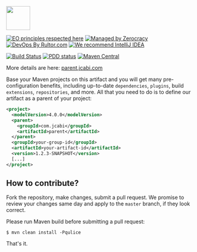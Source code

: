 <img src="http://img.jcabi.com/logo-square.png" width="64px" height="64px" />

[![EO principles respected here](https://www.elegantobjects.org/badge.svg)](https://www.elegantobjects.org)
[![Managed by Zerocracy](https://www.0crat.com/badge/C3RUBL5H9.svg)](https://www.0crat.com/p/C3RUBL5H9)
[![DevOps By Rultor.com](http://www.rultor.com/b/jcabi/jcabi-parent)](http://www.rultor.com/p/jcabi/jcabi-parent)
[![We recommend IntelliJ IDEA](https://www.elegantobjects.org/intellij-idea.svg)](https://www.jetbrains.com/idea/)

[![Build Status](https://travis-ci.org/jcabi/jcabi-parent.svg?branch=master)](https://travis-ci.org/jcabi/jcabi-parent)
[![PDD status](http://www.0pdd.com/svg?name=jcabi/jcabi-parent)](http://www.0pdd.com/p?name=jcabi/jcabi-parent)
[![Maven Central](https://maven-badges.herokuapp.com/maven-central/com.jcabi/parent/badge.svg)](https://maven-badges.herokuapp.com/maven-central/com.jcabi/parent)

More details are here: [parent.jcabi.com](https://parent.jcabi.com/index.html)

Base your Maven projects on this artifact and you will get
many pre-configuration benefits, including up-to-date
`dependencies`, `plugins`, build `extensions`,
`repositories`, and more. All that you need to do is to
define our artifact as a parent of your project:

```xml
<project>
  <modelVersion>4.0.0</modelVersion>
  <parent>
    <groupId>com.jcabi</groupId>
    <artifactId>parent</artifactId>
  </parent>
  <groupId>your-group-id</groupId>
  <artifactId>your-artifact-id</artifactId>
  <version>1.2.3-SNAPSHOT</version>
  [...]
</project>
```

## How to contribute?

Fork the repository, make changes, submit a pull request.
We promise to review your changes same day and apply to
the `master` branch, if they look correct.

Please run Maven build before submitting a pull request:

```
$ mvn clean install -Pqulice
```

That's it.
